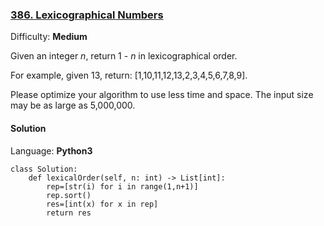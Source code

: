 ### [386\. Lexicographical Numbers](https://leetcode.com/problems/lexicographical-numbers/)

Difficulty: **Medium**


Given an integer _n_, return 1 - _n_ in lexicographical order.

For example, given 13, return: [1,10,11,12,13,2,3,4,5,6,7,8,9].

Please optimize your algorithm to use less time and space. The input size may be as large as 5,000,000.


#### Solution

Language: **Python3**

```python3
class Solution:
    def lexicalOrder(self, n: int) -> List[int]:
        rep=[str(i) for i in range(1,n+1)]
        rep.sort()
        res=[int(x) for x in rep]
        return res
```